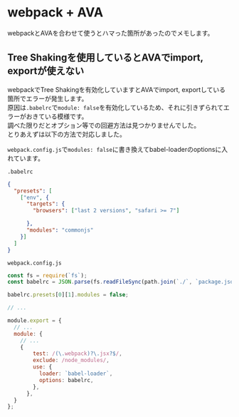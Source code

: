 # webpack + AVA

webpackとAVAを合わせて使うとハマった箇所があったのでメモします。

## Tree Shakingを使用しているとAVAでimport, exportが使えない

webpackでTree Shakingを有効化していますとAVAでimport, exportしている箇所でエラーが発生します。  
原因は`.babelrc`で`module: false`を有効化しているため、それに引きずられてエラーがおきている模様です。  
調べた限りだとオプション等での回避方法は見つかりませんでした。  
とりあえずは以下の方法で対応しました。

`webpack.config.js`で`modules: false`に書き換えてbabel-loaderのoptionsに入れています。

`.babelrc`

```json
{
  "presets": [
    ["env", {
      "targets": {
        "browsers": ["last 2 versions", "safari >= 7"]

      },
      "modules": "commonjs"
    }]
  ]
}
```

`webpack.config.js`

```js
const fs = require(`fs`);
const babelrc = JSON.parse(fs.readFileSync(path.join(`./`, `package.json`))).babel;

babelrc.presets[0][1].modules = false;

// ...

module.export = {
  // ...
  module: {
    // ...
    {
        test: /(\.webpack)?\.jsx?$/,
        exclude: /node_modules/,
        use: {
          loader: `babel-loader`,
          options: babelrc,
        },
      },
  }
};

```
